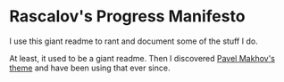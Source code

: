 # Rascalov's Progress Manifesto
I use this giant readme to rant and document some of the stuff I do.

At least, it used to be a giant readme. Then I discovered [Pavel Makhov's theme](https://github.com/streetturtle/jekyll-clean-dark) 
and have been using that ever since. 

